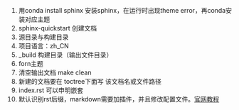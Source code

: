 1. 用conda install sphinx 安装sphinx，在运行时出现theme error，再conda安装对应主题
2. sphinx-quickstart 创建文档
3. 源目录与构建目录
4. 项目语言：zh_CN 
5. _build 构建目录（输出文件目录）
6.  forn主题
7.  清空输出文档 make clean
8.  新建的文档要在 toctree下面写 该文档名或文件路径
9.  index.rst 可以申明嵌套
10. 默认识别rst后缀，markdown需要加插件，并且修改配置文件。[官网教程](https://www.sphinx-doc.org/zh_CN/master/usage/markdown.html#configuration)
